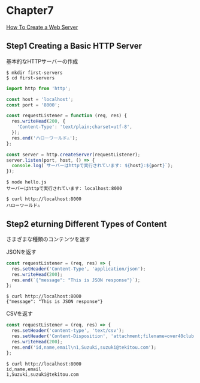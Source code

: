 # Chapter7

[How To Create a Web Server](https://www.digitalocean.com/community/tutorials/how-to-create-a-web-server-in-node-js-with-the-http-module)

## Step1 Creating a Basic HTTP Server

基本的なHTTPサーバーの作成

```shell
$ mkdir first-servers
$ cd first-servers
```

```js
import http from 'http';

const host = 'localhost';
const port = '8000';

const requestListener = function (req, res) {
  res.writeHead(200, {
    'Content-Type': 'text/plain;charset=utf-8',
  });
  res.end('ハローワールド⚠');
};

const server = http.createServer(requestListener);
server.listen(port, host, () => {
  console.log(`サーバーはhttpで実行されています: ${host}:${port}`);
});
```

```shell
$ node hello.js
サーバーはhttpで実行されています: localhost:8000

$ curl http://localhost:8000
ハローワールド⚠
```

## Step2 eturning Different Types of Content

さまざまな種類のコンテンツを返す

JSONを返す

```js
const requestListener = (req, res) => {
  res.setHeader('Content-Type', 'application/json');
  res.writeHead(200);
  res.end(`{"message": "This is JSON response"}`);
};
```

```shell
$ curl http://localhost:8000
{"message": "This is JSON response"}
```

CSVを返す

```js
const requestListener = (req, res) => {
  res.setHeader('content-type', 'text/csv');
  res.setHeader('Content-Disposition', 'attachment;filename=over40club.csv');
  res.writeHead(200);
  res.end('id,name,email\n1,Suzuki,suzuki@tekitou.com');
};
```

```shell
$ curl http://localhost:8000
id,name,email
1,Suzuki,suzuki@tekitou.com
```
